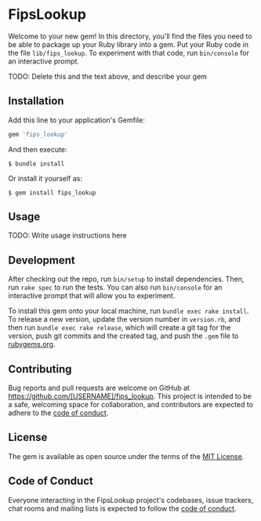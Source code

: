 # FipsLookup

Welcome to your new gem! In this directory, you'll find the files you need to be able to package up your Ruby library into a gem. Put your Ruby code in the file `lib/fips_lookup`. To experiment with that code, run `bin/console` for an interactive prompt.

TODO: Delete this and the text above, and describe your gem

## Installation

Add this line to your application's Gemfile:

```ruby
gem 'fips_lookup'
```

And then execute:

    $ bundle install

Or install it yourself as:

    $ gem install fips_lookup

## Usage

TODO: Write usage instructions here

## Development

After checking out the repo, run `bin/setup` to install dependencies. Then, run `rake spec` to run the tests. You can also run `bin/console` for an interactive prompt that will allow you to experiment.

To install this gem onto your local machine, run `bundle exec rake install`. To release a new version, update the version number in `version.rb`, and then run `bundle exec rake release`, which will create a git tag for the version, push git commits and the created tag, and push the `.gem` file to [rubygems.org](https://rubygems.org).

## Contributing

Bug reports and pull requests are welcome on GitHub at https://github.com/[USERNAME]/fips_lookup. This project is intended to be a safe, welcoming space for collaboration, and contributors are expected to adhere to the [code of conduct](https://github.com/[USERNAME]/fips_lookup/blob/master/CODE_OF_CONDUCT.md).

## License

The gem is available as open source under the terms of the [MIT License](https://opensource.org/licenses/MIT).

## Code of Conduct

Everyone interacting in the FipsLookup project's codebases, issue trackers, chat rooms and mailing lists is expected to follow the [code of conduct](https://github.com/[USERNAME]/fips_lookup/blob/master/CODE_OF_CONDUCT.md).

